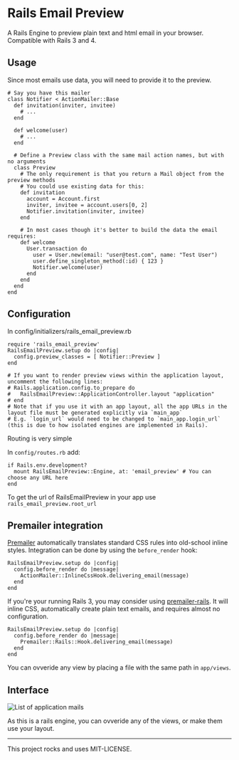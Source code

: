 Rails Email Preview 
================================

A Rails Engine to preview plain text and html email in your browser. Compatible with Rails 3 and 4.

Usage
-----

Since most emails use data, you will need to provide it to the preview.

    # Say you have this mailer
    class Notifier < ActionMailer::Base
      def invitation(inviter, invitee)
        # ...
      end

      def welcome(user)
        # ...
      end

      # Define a Preview class with the same mail action names, but with no arguments
      class Preview
        # The only requirement is that you return a Mail object from the preview methods
        # You could use existing data for this:
        def invitation
          account = Account.first
          inviter, invitee = account.users[0, 2]
          Notifier.invitation(inviter, invitee)
        end

        # In most cases though it's better to build the data the email requires:
        def welcome
          User.transaction do 
            user = User.new(email: "user@test.com", name: "Test User")
            user.define_singleton_method(:id) { 123 }
            Notifier.welcome(user)                    
          end
        end
      end
    end


Configuration
---

In config/initializers/rails_email_preview.rb

    require 'rails_email_preview'
    RailsEmailPreview.setup do |config|
      config.preview_classes = [ Notifier::Preview ]
    end

    # If you want to render preview views within the application layout, uncomment the following lines:
    # Rails.application.config.to_prepare do
    #   RailsEmailPreview::ApplicationController.layout "application"
    # end
    # Note that if you use it with an app layout, all the app URLs in the layout file must be generated explicitly via `main_app`
    # E.g. `login_url` would need to be changed to `main_app.login_url` (this is due to how isolated engines are implemented in Rails).


Routing is very simple

In `config/routes.rb` add:

    if Rails.env.development?
      mount RailsEmailPreview::Engine, at: 'email_preview' # You can choose any URL here
    end

To get the url of RailsEmailPreview in your app use `rails_email_preview.root_url`


Premailer integration
---------------------

[Premailer](https://github.com/alexdunae/premailer) automatically translates standard CSS rules into old-school inline styles. Integration can be done by using the <code>before_render</code> hook:

    RailsEmailPreview.setup do |config|
      config.before_render do |message|
        ActionMailer::InlineCssHook.delivering_email(message)
      end
    end

If you're your running Rails 3, you may consider using [premailer-rails](https://github.com/fphilipe/premailer-rails). It will inline CSS, automatically create plain text emails, and requires almost no configuration.


    RailsEmailPreview.setup do |config|
      config.before_render do |message|
        Premailer::Rails::Hook.delivering_email(message)
      end
    end

You can ovveride any view by placing a file with the same path in `app/views`.

Interface
---------

![List of application mails](http://4.bp.blogspot.com/-hkZlhO7ze8I/Tylinqxas2I/AAAAAAAABQo/17eEkwBkdnQ/s1600/email-preview-index.png)

As this is a rails engine, you can ovveride any of the views, or make them use your layout.

---
This project rocks and uses MIT-LICENSE.
